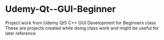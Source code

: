 # Udemy-Qt--GUI-Beginner
Project work from Udemy Qt5 C++ GUI Development for Beginners class
These are projects created while doing class work and might be useful for later reference
